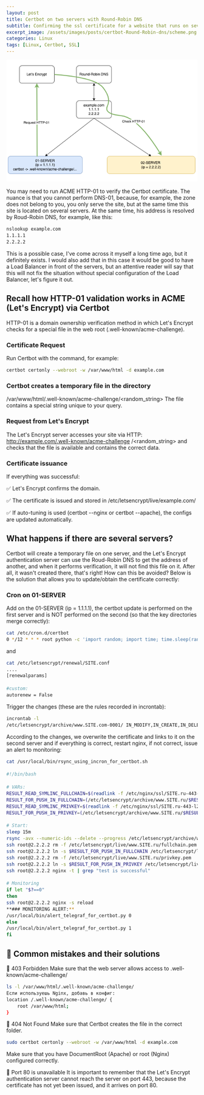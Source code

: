 ```yaml
---
layout: post
title: Certbot on two servers with Round-Robin DNS
subtitle: Confirming the ssl certificate for a website that runs on several different servers
excerpt_image: /assets/images/posts/certbot-Round-Robin-dns/scheme.png
categories: Linux
tags: [Linux, Certbot, SSL]
---
```


![banner](/assets/images/posts/certbot-Round-Robin-dns/scheme.png)

You may need to run ACME HTTP-01 to verify the Certbot certificate. The nuance is that you cannot perform DNS-01, because, for example, the zone does not belong to you, you only serve the site, but at the same time this site is located on several servers. At the same time, his address is resolved by Roud-Robin DNS, for example, like this:

```bash
nslookup example.com
1.1.1.1
2.2.2.2
```

This is a possible case, I've come across it myself a long time ago, but it definitely exists. I would also add that in this case it would be good to have a Load Balancer in front of the servers, but an attentive reader will say that this will not fix the situation without special configuration of the Load Balancer, let's figure it out. 

## Recall how HTTP-01 validation works in ACME (Let's Encrypt) via Certbot

HTTP-01 is a domain ownership verification method in which Let's Encrypt checks for a special file in the web root (.well-known/acme-challenge).

### Certificate Request

Run Certbot with the command, for example:

```bash
certbot certonly --webroot -w /var/www/html -d example.com
```

### Certbot creates a temporary file in the directory

/var/www/html/.well-known/acme-challenge/<random_string>
The file contains a special string unique to your query.

### Request from Let's Encrypt

The Let's Encrypt server accesses your site via HTTP:
http://example.com/.well-known/acme-challenge /<random_string>
and checks that the file is available and contains the correct data.

### Certificate issuance

If everything was successful:

✅ Let's Encrypt confirms the domain.

✅ The certificate is issued and stored in /etc/letsencrypt/live/example.com/

✅ If auto-tuning is used (certbot --nginx or certbot --apache), the configs are updated automatically.

## What happens if there are several servers?

Certbot will create a temporary file on one server, and the Let's Encrypt authentication server can use the Roud-Robin DNS to get the address of another, and when it performs verification, it will not find this file on it. After all, it wasn't created there, that's right! How can this be avoided?
Below is the solution that allows you to update/obtain the certificate correctly:

### Cron on 01-SERVER

Add on the 01-SERVER (ip = 1.1.1.1), the certbot update is performed on the first server and is NOT performed on the second (so that the key directories merge correctly):

```bash
cat /etc/cron.d/certbot
0 */12 * * * root python -c 'import random; import time; time.sleep(random.random() * 3600)' && certbot -q renew --allow-subset-of-names --renew-hook "systemctl reload nginx"
```

and

```bash
cat /etc/letsencrypt/renewal/SITE.conf
....
[renewalparams]

#custom:
autorenew = False
```

Trigger the changes (these are the rules recorded in incrontab):

```bash
incrontab -l
/etc/letsencrypt/archive/www.SITE.com-0001/ IN_MODIFY,IN_CREATE,IN_DELETE,IN_CLOSE_WRITE /usr/local/bin/rsync_using_incron_for_certbot.sh
```

According to the changes, we overwrite the certificate and links to it on the second server and if everything is correct, restart nginx, if not correct, issue an alert to monitoring:

```bash
cat /usr/local/bin/rsync_using_incron_for_certbot.sh

#!/bin/bash

# VARs:
RESULT_READ_SYMLINC_FULLCHAIN=$(readlink -f /etc/nginx/ssl/SITE.ru-443-l2.crt | grep -o fullchain[[:alnum:]].pem)
RESULT_FOR_PUSH_IN_FULLCHAIN=(/etc/letsencrypt/archive/www.SITE.ru/$RESULT_READ_SYMLINC_FULLCHAIN)
RESULT_READ_SYMLINC_PRIVKEY=$(readlink -f /etc/nginx/ssl/SITE.ru-443-l2.key | grep -o privkey[[:alnum:]].pem)
RESULT_FOR_PUSH_IN_PRIVKEY=(/etc/letsencrypt/archive/www.SITE.ru/$RESULT_READ_SYMLINC_PRIVKEY)

# Start:
sleep 15m
rsync -avx --numeric-ids --delete --progress /etc/letsencrypt/archive/www.SITE.ru-0001/ -e ssh root@2.2.2.2:/etc/letsencrypt/archive/www.SITE.ru/
ssh root@2.2.2.2 rm -f /etc/letsencrypt/live/www.SITE.ru/fullchain.pem
ssh root@2.2.2.2 ln -s $RESULT_FOR_PUSH_IN_FULLCHAIN /etc/letsencrypt/live/www.SITE.ru/fullchain.pem
ssh root@2.2.2.2 rm -f /etc/letsencrypt/live/www.SITE.ru/privkey.pem
ssh root@2.2.2.2 ln -s $RESULT_FOR_PUSH_IN_PRIVKEY /etc/letsencrypt/live/www.SITE.ru/privkey.pem
ssh root@2.2.2.2 nginx -t | grep "test is successful"

# Monitoring
if let "$?==0"
then
ssh root@2.2.2.2 nginx -s reload
**### MONITORING ALERT:**
/usr/local/bin/alert_telegraf_for_certbot.py 0
else
/usr/local/bin/alert_telegraf_for_certbot.py 1
fi
```

## 🔴 Common mistakes and their solutions

🔴 403 Forbidden
Make sure that the web server allows access to .well-known/acme-challenge/

```bash
ls -l /var/www/html/.well-known/acme-challenge/
Если используешь Nginx, добавь в конфиг:
location /.well-known/acme-challenge/ {
    root /var/www/html;
}
```

🔴 404 Not Found
Make sure that Certbot creates the file in the correct folder.

```bash
sudo certbot certonly --webroot -w /var/www/html -d example.com
```

Make sure that you have DocumentRoot (Apache) or root (Nginx) configured correctly.

🔴 Port 80 is unavailable
It is important to remember that the Let's Encrypt authentication server cannot reach the server on port 443, because the certificate has not yet been issued, and it arrives on port 80.
